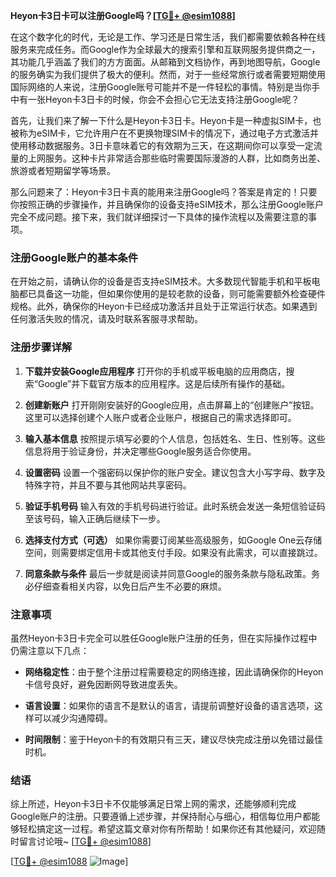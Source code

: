 **Heyon卡3日卡可以注册Google吗？[[TG💪+ @esim1088](https://t.me/s/esim1088)]**

在这个数字化的时代，无论是工作、学习还是日常生活，我们都需要依赖各种在线服务来完成任务。而Google作为全球最大的搜索引擎和互联网服务提供商之一，其功能几乎涵盖了我们的方方面面。从邮箱到文档协作，再到地图导航，Google的服务确实为我们提供了极大的便利。然而，对于一些经常旅行或者需要短期使用国际网络的人来说，注册Google账号可能并不是一件轻松的事情。特别是当你手中有一张Heyon卡3日卡的时候，你会不会担心它无法支持注册Google呢？

首先，让我们来了解一下什么是Heyon卡3日卡。Heyon卡是一种虚拟SIM卡，也被称为eSIM卡，它允许用户在不更换物理SIM卡的情况下，通过电子方式激活并使用移动数据服务。3日卡意味着它的有效期为三天，在这期间你可以享受一定流量的上网服务。这种卡片非常适合那些临时需要国际漫游的人群，比如商务出差、旅游或者短期留学等场景。

那么问题来了：Heyon卡3日卡真的能用来注册Google吗？答案是肯定的！只要你按照正确的步骤操作，并且确保你的设备支持eSIM技术，那么注册Google账户完全不成问题。接下来，我们就详细探讨一下具体的操作流程以及需要注意的事项。

### 注册Google账户的基本条件

在开始之前，请确认你的设备是否支持eSIM技术。大多数现代智能手机和平板电脑都已具备这一功能，但如果你使用的是较老款的设备，则可能需要额外检查硬件规格。此外，确保你的Heyon卡已经成功激活并且处于正常运行状态。如果遇到任何激活失败的情况，请及时联系客服寻求帮助。

### 注册步骤详解

1. **下载并安装Google应用程序**
   打开你的手机或平板电脑的应用商店，搜索“Google”并下载官方版本的应用程序。这是后续所有操作的基础。

2. **创建新账户**
   打开刚刚安装好的Google应用，点击屏幕上的“创建账户”按钮。这里可以选择创建个人账户或者企业账户，根据自己的需求选择即可。

3. **输入基本信息**
   按照提示填写必要的个人信息，包括姓名、生日、性别等。这些信息将用于验证身份，并决定哪些Google服务适合你使用。

4. **设置密码**
   设置一个强密码以保护你的账户安全。建议包含大小写字母、数字及特殊字符，并且不要与其他网站共享密码。

5. **验证手机号码**
   输入有效的手机号码进行验证。此时系统会发送一条短信验证码至该号码，输入正确后继续下一步。

6. **选择支付方式（可选）**
   如果你需要订阅某些高级服务，如Google One云存储空间，则需要绑定信用卡或其他支付手段。如果没有此需求，可以直接跳过。

7. **同意条款与条件**
   最后一步就是阅读并同意Google的服务条款与隐私政策。务必仔细查看相关内容，以免日后产生不必要的麻烦。

### 注意事项

虽然Heyon卡3日卡完全可以胜任Google账户注册的任务，但在实际操作过程中仍需注意以下几点：

- **网络稳定性**：由于整个注册过程需要稳定的网络连接，因此请确保你的Heyon卡信号良好，避免因断网导致进度丢失。
  
- **语言设置**：如果你的语言不是默认的语言，请提前调整好设备的语言选项，这样可以减少沟通障碍。

- **时间限制**：鉴于Heyon卡的有效期只有三天，建议尽快完成注册以免错过最佳时机。

### 结语

综上所述，Heyon卡3日卡不仅能够满足日常上网的需求，还能够顺利完成Google账户的注册。只要遵循上述步骤，并保持耐心与细心，相信每位用户都能够轻松搞定这一过程。希望这篇文章对你有所帮助！如果你还有其他疑问，欢迎随时留言讨论哦~ [[TG💪+ @esim1088](https://t.me/s/esim1088)]

[[TG💪+ @esim1088](https://t.me/s/esim1088) ![Image](https://i.postimg.cc/4NQfJmqS/Snipaste-2025-05-13-00-14-12.png)]